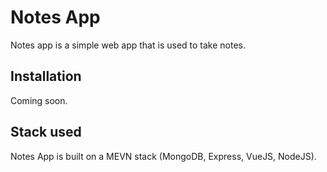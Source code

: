 # Notes App 

Notes app is a simple web app that is used to take notes. 

## Installation

Coming soon.

## Stack used

Notes App is built on a MEVN stack (MongoDB, Express, VueJS, NodeJS).